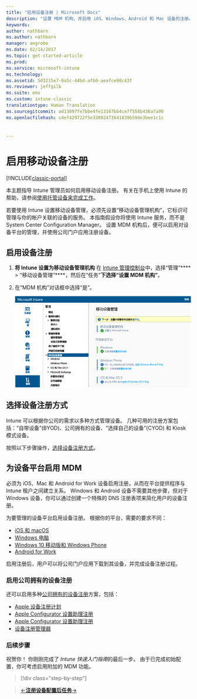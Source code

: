```yaml
---
title: "启用设备注册 | Microsoft Docs"
description: "设置 MDM 机构，并启用 iOS、Windows、Android 和 Mac 设备的注册。"
keywords: 
author: nathbarn
ms.author: nathbarn
manager: angrobe
ms.date: 02/14/2017
ms.topic: get-started-article
ms.prod: 
ms.service: microsoft-intune
ms.technology: 
ms.assetid: 5d3215e7-0a5c-44bd-afb0-aeafce98c43f
ms.reviewer: jeffgilb
ms.suite: ems
ms.custom: intune-classic
translationtype: Human Translation
ms.sourcegitcommit: ad13897fe7bbe4fe13167bb4ce7f558b436a7a90
ms.openlocfilehash: c4ef429722f5e33092473641839b59de3bee1c1c


---
```


# <a name="enable-enrollment-for-mobile-devices"></a>启用移动设备注册

[!INCLUDE[classic-portal](../includes/classic-portal.md)]

本主题指导 Intune 管理员如何启用移动设备注册。 有关在手机上使用 Intune 的帮助，请参阅[使用托管设备来完成工作](https://docs.microsoft.com/intune/enduser/company-portal-frequently-asked-questions)。 

若要使用 Intune 设置移动设备管理，必须先设置“移动设备管理机构”，它标识可管理与你的帐户关联的设备的服务。 本指南假设你将使用 Intune 服务，而不是 System Center Configuration Manager。 设置 MDM 机构后，便可以启用对设备平台的管理，并使用公司门户应用注册设备。

## <a name="enable-device-enrollment"></a>启用设备注册

1. **将 Intune 设置为移动设备管理机构**
    在 [Intune 管理控制台](https://manage.microsoft.com/)中，选择“管理”**** > “移动设备管理”****，然后在“任务”****下选择“设置 MDM 机构”****。  

2. 在“MDM 机构”对话框中选择“是”。

    ![管理控制台。 设置 mdm 到 Intune](./media/mdmAuthority.png)

## <a name="choose-how-to-enroll-devices"></a>选择设备注册方式

Intune 可以根据你公司的需求以多种方式管理设备。 几种可用的注册方案包括：“自带设备”(BYOD)、公司拥有的设备、“选择自己的设备”(CYOD) 和 Kiosk 模式设备。

按照以下步骤操作，[选择设备注册方式](choose-how-to-enroll-devices1.md)。

## <a name="enable-mdm-for-your-device-platform"></a>为设备平台启用 MDM
必须为 iOS、Mac 和 Android for Work 设备启用注册，从而在平台提供程序与 Intune 租户之间建立关系。 Windows 和 Android 设备不需要其他步骤，但对于 Windows 设备，你可以通过创建一个特殊的 DNS 注册表项来简化用户的设备注册。

为要管理的设备平台启用设备注册。 根据你的平台，需要的要求不同：

-  [iOS 和 macOS](https://docs.microsoft.com/intune/deploy-use/set-up-ios-and-mac-management-with-microsoft-intune)
-  [Windows 电脑](https://docs.microsoft.com/intune/deploy-use/set-up-windows-device-management-with-microsoft-intune)
-  [Windows 10 移动版和 Windows Phone](https://docs.microsoft.com/intune/deploy-use/set-up-windows-phone-management-with-microsoft-intune)
- [Android for Work](https://docs.microsoft.com/intune/deploy-use/set-up-android-for-work)

启用注册后，用户可以将公司门户应用下载到其设备，并完成设备注册过程。

### <a name="enable-company-owned-device-enrollment"></a>启用公司拥有的设备注册
还可以启用多种[公司拥有的设备注册](https://docs.microsoft.com/intune/deploy-use/manage-corporate-owned-devices)方案，包括：
- [Apple 设备注册计划](https://docs.microsoft.com/intune/deploy-use/ios-device-enrollment-program-in-microsoft-intune)
- [Apple Configurator 设置助理注册](https://docs.microsoft.com/intune/deploy-use/ios-setup-assistant-enrollment-in-microsoft-intune)
- [Apple Configurator 设置助理注册](https://docs.microsoft.com/intune/deploy-use/ios-direct-enrollment-in-microsoft-intune)
- [设备注册管理器](https://docs.microsoft.com/intune/deploy-use/enroll-corporate-owned-devices-with-the-device-enrollment-manager-in-microsoft-intune)

### <a name="next-steps"></a>后续步骤
祝贺你！ 你刚刚完成了 *Intune 快速入门指南*的最后一步。 由于已完成初始配置，你可考虑启用附加的 MDM 功能。

>[!div class="step-by-step"]

>[&larr;**注册设备**](.\start-with-a-paid-subscription-to-microsoft-intune-step-8.md)[**配置后任务**&rarr;](.\post-configuration-tasks.md)  



<!--HONumber=Feb17_HO3-->


